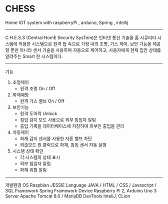 # CHESS
Home IOT system with raspberryPi , arduino, Spring , intellij

-------------------------------
C.H.E.S.S (Central HomE Security SysTem)은 인터넷 통신 기술을 홈 시큐리티 시스템에 적용한 시스템으로 원격 접 속으로 가정 내의 조명, 가스 제어, 보안 기능을 제공할 뿐만 아니라 센서 기술을 사용하여 자동으로 제어하고, 사용자에게 현재 집안 상태를 알려주는 Smart 한 시스템이다.

--------------------------------


기능
1. 조명제어 
	- 원격 조명 On / Off 
2. 화재예방 	
  	- 원격 가스 밸브 On / Off 
3. 보안기능 
	- 원격 도어락 Unlock 	
  	- 침입 감지 모드 사용으로 외부 침입자 알림 
	- 출입 기록을 데이터베이스에 저장하여 외부인 출입을 관리 
4. 자동제어 	
	- 화재 감지 센서를 사용한 자동 밸브 차단 
	- 외출모드 원 클릭으로 화재, 침임 센서 자동 실행 
5. 시스템 상태 확인 
	- 각 시스템의 상태 표시 
	- 외부 침입자 알림 	
  	- 화재 위험 알림
  
---------------------------------
개발환경 
OS Raspbian JESSIE 
Language JAVA / HTML / CSS / Javascript / SQL 
Framework Spring Framework 
Device Raspberry Pi 2, Arduino Uno 3 
Server Apache Tomcat 8.0 / MariaDB 
DevTools InteliJ, CLion

